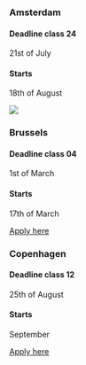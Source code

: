 <div>
<h3>Amsterdam</h3>
<h4>Deadline class 24</h4>
<p>21st of July</p>
<h4>Starts</h4>
<p>18th of August</p>
<a href="#apply_form_ams">
<img class="apply-below-ams" src="/icons/arrow-down.svg" />
</a>
</div>

<div>
<h3>Brussels</h3>
<h4>Deadline class 04</h4>
<p>1st of March</p>
<h4>Starts</h4>
<p>17th of March</p>
<a target="_blank" href="http://hackyourfuture.be/"><p class="applyBtn">Apply here</p></a>
</div>

<div>
<h3>Copenhagen</h3>
<h4>Deadline class 12</h4>
<p>25th of August</p>
<h4>Starts</h4>
<p>September</p>
<a target="_blank" href="http://www.hackyourfuture.dk/apply"><p class="applyBtn">Apply here</p></a>
</div>
